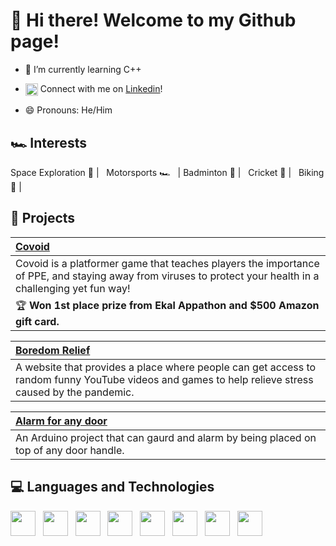 # 👋 Hi there! Welcome to my Github page!

- 🌱 I’m currently learning C++
- <img src="https://image.flaticon.com/icons/png/512/174/174857.png" width=20 align=center> Connect with me on [Linkedin](www.linkedin.com/in/gagan-deep-singh-9021)!

- 😄 Pronouns: He/Him

## 🏎 Interests
Space Exploration 🔭 | &nbsp;
Motorsports 🏎️ &nbsp;  | Badminton 🏸 | &nbsp; Cricket 🏏 | &nbsp; Biking 🚴‍ |

## 📗 Projects
  | [Covoid](https://github.com/TheSpaceDragon/CovoidPlatformer) |
  | :--- |
  | Covoid is a platformer game that teaches players the importance of PPE, and staying away from viruses to protect your health in a challenging yet fun way! 
  🏆 **Won 1st place prize from Ekal Appathon and $500 Amazon gift card.**|
  
    
  | [Boredom Relief](https://github.com/RaghavVerma24/Boredom-App) |
  | :---   |
  | A website that provides a place where people can get access to random funny YouTube videos and games to help relieve stress caused by the pandemic.|
  
  | [Alarm for any door](https://github.com/TheSpaceDragon/alarm_for_any_door) |
  | :---   |
  | An Arduino project that can gaurd and alarm by being placed on top of any door handle.|


## 💻 Languages and Technologies
<img src="https://upload.wikimedia.org/wikipedia/commons/6/61/HTML5_logo_and_wordmark.svg" width=40 align=center> &nbsp;
<img src="https://upload.wikimedia.org/wikipedia/commons/d/d5/CSS3_logo_and_wordmark.svg" width=40 align=center> &nbsp;
<img src="https://upload.wikimedia.org/wikipedia/commons/6/6a/JavaScript-logo.png" width=40 align=center> &nbsp;
<img src="https://brandslogos.com/wp-content/uploads/images/large/java-logo-1.png" width=40 align=center> &nbsp;
<img src="https://upload.wikimedia.org/wikipedia/commons/thumb/c/c3/Python-logo-notext.svg/1200px-Python-logo-notext.svg.png" width=40 align=center> &nbsp;
<img src="https://upload.wikimedia.org/wikipedia/commons/thumb/8/87/Arduino_Logo.svg/1024px-Arduino_Logo.svg.png" width=40 align=center> &nbsp;
<img src="https://unity3d.com/profiles/unity3d/themes/unity/images/pages/branding_trademarks/unity-tab-square-black.png" width=40 align=center> &nbsp;
<img src="https://upload.wikimedia.org/wikipedia/commons/thumb/c/cd/Visual_Studio_2017_Logo.svg/1024px-Visual_Studio_2017_Logo.svg.png" width=40 align=center> &nbsp;





<!--
**TheSpaceDragon/TheSpaceDragon** is a ✨ _special_ ✨ repository because its `README.md` (this file) appears on your GitHub profile.

Here are some ideas to get you started:

- 🔭 I’m currently working on ...
- 🌱 I’m currently learning ...
- 👯 I’m looking to collaborate on ...
- 🤔 I’m looking for help with ...
- 💬 Ask me about ...
- 📫 How to reach me: ...
- 😄 Pronouns: ...
- ⚡ Fun fact: ...
-->
